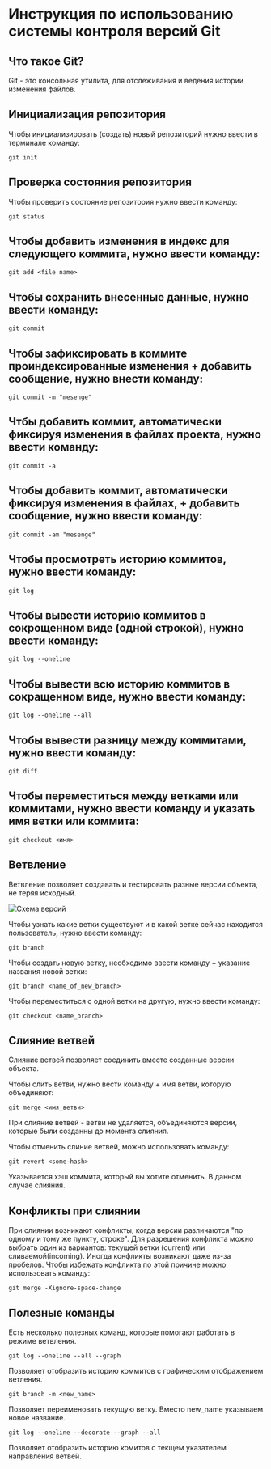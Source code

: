 # **Инструкция по использованию системы контроля версий Git**

## Что такое Git?

Git - это консольная утилита, для отслеживания и ведения истории изменения файлов.

## Инициализация репозитория 

Чтобы инициализировать (создать) новый репозиторий нужно ввести в терминале команду:

    git init
## Проверка состояния репозитория

Чтобы проверить состояние репозитория нужно ввести команду:

    git status

  ## Чтобы добавить изменения в индекс для следующего коммита, нужно ввести команду:

    git add <file name>    
    
## Чтобы сохранить внесенные данные, нужно ввести команду:

    git commit

## Чтобы зафиксировать в коммите проиндексированные изменения + добавить сообщение, нужно внести команду:

    git commit -m "mesenge"

## Чтбы добавить коммит, автоматически фиксируя изменения в файлах проекта, нужно ввести команду:

    git commit -a

 ## Чтобы добавить коммит, автоматически фиксируя изменения в файлах, + добавить сообщение, нужно ввести команду:

    git commit -am "mesenge"

## Чтобы просмотреть историю коммитов, нужно ввести команду:

    git log  
    
## Чтобы вывести историю коммитов в сокрощенном виде (одной строкой), нужно ввести команду:

    git log --oneline

## Чтобы вывести всю историю коммитов в сокращенном виде, нужно ввести команду:

    git log --oneline --all

## Чтобы вывести разницу между коммитами, нужно ввести команду:

    git diff

## Чтобы переместиться между ветками или коммитами, нужно ввести команду и указать имя ветки или коммита:

    git checkout <имя>

## Ветвление

Ветвление позволяет создавать и тестировать разные версии объекта, не теряя исходный. 

![Схема версий](slide.jpg)

Чтобы узнать какие ветки существуют и в какой ветке сейчас находится пользователь, нужно ввести команду:

    git branch

Чтобы создать новую ветку, необходимо ввести команду + указание названия новой ветки:

    git branch <name_of_new_branch>

Чтобы переместиться с одной ветки на другую, нужно ввести команду:

    git checkout <name_branch>
    
## Cлияние ветвей

Слияние ветвей позволяет соединить вместе созданные версии объекта.

Чтобы слить ветви, нужно вести команду + имя ветви, которую объединяют:

    git merge <имя_ветви>

При слияние ветвей - ветви не удаляется, объединяются версии, которые были созданны до момента слияния.

Чтобы отменить слиние ветвей, можно использовать команду:

    git revert <some-hash>

Указывается хэш коммита, который вы хотите отменить. В данном случае слияния.

## Конфликты при слиянии

При слиянии возникают конфликты, когда версии различаются "по одному и тому же пункту, строке". Для разрешения конфликта можно выбрать один из вариантов: текущей ветки (current) или сливаемой(incoming).
Иногда конфликты возникают даже из-за пробелов. Чтобы избежать конфликта по этой причине можно использовать команду:

    git merge -Xignore-space-change 
    

## Полезные команды

Есть несколько полезных команд, которые помогают работать в режиме ветвления.

    git log --oneline --all --graph

Позволяет отобразить историю коммитов с графическим отображением ветления.

    git branch -m <new_name>

Позволяет переименовать текущую ветку. Вместо new_name указываем новое название.

    git log --oneline --decorate --graph --all

Позволяет отобразить историю комитов с текщем указателем направления ветвей.
